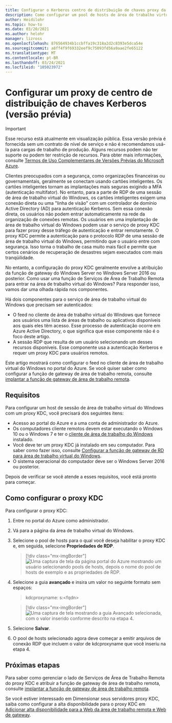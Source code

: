 ```yaml
---
title: Configurar o Kerberos centro de distribuição de chaves proxy da área de trabalho virtual do Windows-Azure
description: Como configurar um pool de hosts de área de trabalho virtual do Windows para usar um proxy de centro de distribuição de chaves Kerberos.
author: Heidilohr
ms.topic: how-to
ms.date: 03/20/2021
ms.author: helohr
manager: lizross
ms.openlocfilehash: 876564934b1ccbffa19c318a2d2c8393e5dca54e
ms.sourcegitcommit: a8ff4f9f69332eef9c75093fd56a9aae2fe65122
ms.translationtype: MT
ms.contentlocale: pt-BR
ms.lasthandoff: 03/24/2021
ms.locfileid: "105023972"
---
```

# <a name="configure-a-kerberos-key-distribution-center-proxy-preview"></a>Configurar um proxy de centro de distribuição de chaves Kerberos (versão prévia)

> [!IMPORTANT]
> Esse recurso está atualmente em visualização pública.
> Essa versão prévia é fornecida sem um contrato de nível de serviço e não é recomendamos usá-la para cargas de trabalho de produção. Alguns recursos podem não ter suporte ou podem ter restrição de recursos.
> Para obter mais informações, consulte [Termos de Uso Complementares de Versões Prévias do Microsoft Azure](https://azure.microsoft.com/support/legal/preview-supplemental-terms/).

Clientes preocupados com a segurança, como organizações financeiras ou governamentais, geralmente se conectam usando cartões inteligentes. Os cartões inteligentes tornam as implantações mais seguras exigindo a MFA (autenticação multifator). No entanto, para a parte de RDP de uma sessão de área de trabalho virtual do Windows, os cartões inteligentes exigem uma conexão direta ou uma "linha de visão" com um controlador de domínio Active Directory (AD) para autenticação Kerberos. Sem essa conexão direta, os usuários não podem entrar automaticamente na rede da organização de conexões remotas. Os usuários em uma implantação de área de trabalho virtual do Windows podem usar o serviço de proxy KDC para fazer proxy desse tráfego de autenticação e entrar remotamente. O proxy KDC permite a autenticação para o protocolo RDP de uma sessão de área de trabalho virtual do Windows, permitindo que o usuário entre com segurança. Isso torna o trabalho de casa muito mais fácil e permite que certos cenários de recuperação de desastres sejam executados com mais tranqüilidade.

No entanto, a configuração do proxy KDC geralmente envolve a atribuição da função de gateway do Windows Server no Windows Server 2016 ou posterior. Como usar uma função de Serviços de Área de Trabalho Remota para entrar na área de trabalho virtual do Windows? Para responder isso, vamos dar uma olhada rápida nos componentes.

Há dois componentes para o serviço de área de trabalho virtual do Windows que precisam ser autenticados:

- O feed no cliente de área de trabalho virtual do Windows que fornece aos usuários uma lista de áreas de trabalho ou aplicativos disponíveis aos quais eles têm acesso. Esse processo de autenticação ocorre em Azure Active Directory, o que significa que esse componente não é o foco deste artigo.
- A sessão RDP que resulta de um usuário selecionando um desses recursos disponíveis. Esse componente usa a autenticação Kerberos e requer um proxy KDC para usuários remotos.

Este artigo mostrará como configurar o feed no cliente de área de trabalho virtual do Windows no portal do Azure. Se você quiser saber como configurar a função de gateway de área de trabalho remota, consulte [implantar a função de gateway de área de trabalho remota](/windows-server/remote/rd-gateway-role).

## <a name="requirements"></a>Requisitos

Para configurar um host de sessão de área de trabalho virtual do Windows com um proxy KDC, você precisará dos seguintes itens:

- Acesso ao portal do Azure e a uma conta de administrador do Azure.
- Os computadores cliente remotos devem estar executando o Windows 10 ou o Windows 7 e ter o [cliente de área de trabalho do Windows](/windows-server/remote/remote-desktop-services/clients/windowsdesktop) instalado.
- Você deve ter um proxy KDC já instalado em seu computador. Para saber como fazer isso, consulte [Configurar a função de gateway de RD para área de trabalho virtual do Windows](rd-gateway-role.md).
- O sistema operacional do computador deve ser o Windows Server 2016 ou posterior.

Depois de verificar se você atende a esses requisitos, você está pronto para começar.

## <a name="how-to-configure-the-kdc-proxy"></a>Como configurar o proxy KDC

Para configurar o proxy KDC:

1. Entre no portal do Azure como administrador.

2. Vá para a página da área de trabalho virtual do Windows.

3. Selecione o pool de hosts para o qual você deseja habilitar o proxy KDC e, em seguida, selecione **Propriedades de RDP**.

    > [!div class="mx-imgBorder"]
    > ![Uma captura de tela da página portal do Azure mostrando um usuário selecionando pools de hosts, depois o nome do pool de hosts de exemplo e as propriedades de RDP.](media/rdp-properties.png)

4. Selecione a guia **avançado** e insira um valor no seguinte formato sem espaços:

    
    > kdcproxyname: s:\<fqdn\>
    

    > [!div class="mx-imgBorder"]
    > ![Uma captura de tela mostrando a guia Avançado selecionada, com o valor inserido conforme descrito na etapa 4.](media/advanced-tab-selected.png)

5. Selecione **Salvar**.

6. O pool de hosts selecionado agora deve começar a emitir arquivos de conexão RDP que incluem o valor de kdcproxyname que você inseriu na etapa 4.

## <a name="next-steps"></a>Próximas etapas

Para saber como gerenciar o lado de Serviços de Área de Trabalho Remota do proxy KDC e atribuir a função de gateway de área de trabalho remota, consulte [implantar a função de gateway de área de trabalho remota](rd-gateway-role.md).

Se você estiver interessado em Dimensionar seus servidores proxy KDC, saiba como configurar a alta disponibilidade para o proxy KDC em [Adicionar alta disponibilidade para a Web da área de trabalho remota e Web de gateway](/windows-server/remote/remote-desktop-services/rds-rdweb-gateway-ha).
